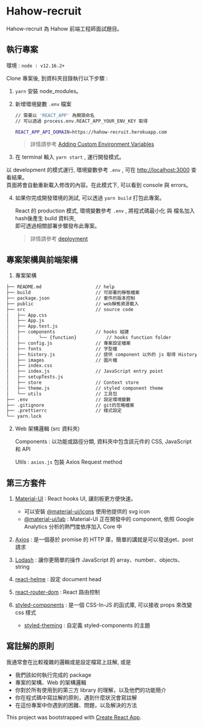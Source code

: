 # Hahow-recruit

Hahow-recruit 為 Hahow 前端工程師面試題目。



## 執行專案

環境 : `node : v12.16.2+`



Clone 專案後, 到資料夾目錄執行以下步驟 :

1. `yarn`  安裝 node_modules。 

2. 新增環境變數 `.env` 檔案

   ```sh
   // 需要以 'REACT_APP' 為開頭命名
   // 可以透過 process.env.REACT_APP_YOUR_ENV_KEY 取得
   
   REACT_APP_API_DOMAIN=https://hahow-recruit.herokuapp.com
   ```

   > 詳情請參考 [Adding Custom Environment Variables](https://create-react-app.dev/docs/adding-custom-environment-variables/)

3.  在 terminal 輸入  `yarn start` , 運行開發模式。

   以 development 的模式運行, 環境變數參考 `.env` , 可在 [http://localhost:3000](http://localhost:3000) 查看結果。  
   頁面將會自動重新載入修改的內容。在此模式下, 可以看到 console 與 errors。

4. 如果你完成開發環境的測試, 可以透過 `yarn build` 打包此專案。

   React 的 production 模式, 環境變數參考  `.env`  , 將程式碼最小化 與 檔名加入 hash後產生 build 資料夾,  
   即可透過相關部署步驟發布此專案。

   > 詳情請參考 [deployment](https://facebook.github.io/create-react-app/docs/deployment)



## 專案架構與前端架構

1. 專案架構

```markdown
├── README.md                    // help
├── build                        // 可部署的靜態檔案
├── package.json                 // 套件的版本控制
├── public                       // web靜態資源載入
├── src                          // source code
│   ├── App.css
│   ├── App.js
│   ├── App.test.js
│   ├── components               // hooks 組建
│   │		└── {function}           // hooks function folder
│   ├── config.js                // 專案設定檔案
│   ├── fonts                    // 字型檔
│   ├── history.js               // 提供 component 以外的 js 取得 History
│   ├── images                   // 圖片檔
│   ├── index.css
│   ├── index.js                 // JavaScript entry point
│   ├── setupTests.js
│   ├── store                    // Context store
│   ├── theme.js                 // styled component theme
│   └── utils                    // 工具包
├── .env                         // 設定環境變數
├── .gitignore                   // git的忽略檔案
├── .prettierrc                  // 樣式設定
└── yarn.lock
```



2. Web 架構邏輯 (src 資料夾)

   Components : 以功能或路徑分類, 資料夾中包含該元件的 CSS,  JavaScript 和 API

   Utils : `axios.js` 包裝 Axios Request method

   

## 第三方套件

1. [Material-UI](https://material-ui.com/) : React hooks UI, 讓刻板更方便快速。 
   - 可以安裝 [@material-ui/icons](https://yarnpkg.com/package/@material-ui/icons) 使用他提供的 svg icon
   - [@material-ui/lab](https://yarnpkg.com/package/@material-ui/lab) : Material-UI 正在開發中的 component, 依照 Google Analytics 分析的熱門度依序加入 Core 中
2. [Axios](https://yarnpkg.com/package/axios) : 是一個基於 promise 的 HTTP 庫，簡單的講就是可以發送get、post請求
3. [Lodash](https://lodash.com/) :  讓你更簡單的操作 JavaScript 的 array、number、objects、string
4. [react-helme](https://yarnpkg.com/package/react-helmet) : 設定 document head

5. [react-router-dom](https://reactrouter.com/web/guides/quick-start) : React 路由控制
6. [styled-components](https://styled-components.com/docs/basics#getting-started) : 是一個 CSS-In-JS 的函式庫, 可以接收 props 來改變 css 樣式
   - [styled-theming](https://jamie.build/styled-theming.html) : 自定義 styled-components 的主題



## 寫註解的原則

我通常會在比較複雜的邏輯或是設定檔寫上註解, 或是



- 我們該如何執行完成的 package
- 專案的架構、Web 的架構邏輯
- 你對於所有使用到的第三方 library 的理解，以及他們的功能簡介
- 你在程式碼中寫註解的原則，遇到什麼狀況會寫註解
- 在這份專案中你遇到的困難、問題，以及解決的方法



This project was bootstrapped with [Create React App](https://github.com/facebook/create-react-app).